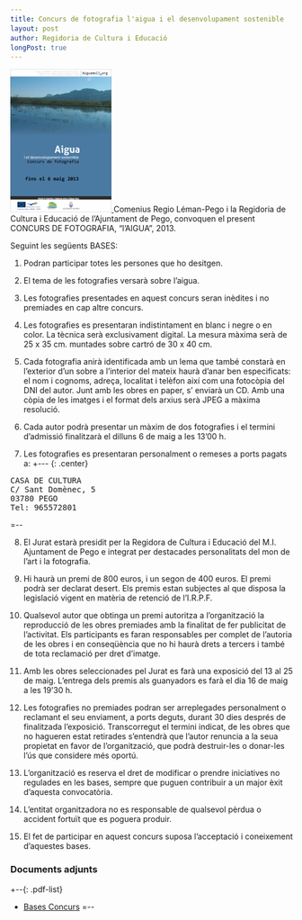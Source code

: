 ```yaml
---
title: Concurs de fotografia l'aigua i el desenvolupament sostenible
layout: post
author: Regidoria de Cultura i Educació
longPost: true
---
```

<a class="salone-image center" href="/images/news/20130328_ConcursFotografiaLAigua_big.jpg" title="Concurs de fotografia l'aigua">
    <img src="/images/news/20130328_ConcursFotografiaLAigua_small.jpg" alt="Concurs de fotografia l'aigua">
</a>
Comenius Regio Léman-Pego i la Regidoria de Cultura i Educació de l’Ajuntament de Pego, convoquen el  present CONCURS DE FOTOGRAFIA, “l’AIGUA”, 2013.

<!-- -**-END-**- -->
Seguint les següents BASES:

1. Podran participar totes les persones que  ho desitgen.

2. El tema de les fotografies versarà sobre l’aigua.

3. Les fotografies presentades en aquest concurs seran inèdites i no premiades en cap altre concurs.

4. Les fotografies es presentaran indistintament en blanc i negre o en color. La tècnica serà exclusivament digital.
La mesura màxima serà de 25 x 35 cm. muntades sobre cartró de 30 x 40 cm.

5. Cada fotografia anirà identificada amb un lema que també constarà en l’exterior d’un sobre a l’interior del mateix haurà d’anar ben especificats: el nom i cognoms, adreça, localitat i telèfon així com una fotocòpia del DNI del autor.
Junt amb les obres en paper, s’ enviarà un CD. Amb una còpia de les imatges i el format dels arxius serà JPEG a màxima resolució.

6. Cada autor podrà presentar un màxim de dos fotografies i el termini d’admissió
finalitzarà el dilluns 6 de maig a les 13’00 h.

7. Les fotografies es presentaran personalment o remeses a ports pagats a:
+--- {: .center}
<pre>
CASA DE CULTURA
C/ Sant Domènec, 5
03780 PEGO
Tel: 965572801
</pre>
=--

8. El Jurat estarà presidit per la Regidora de Cultura i Educació del M.I. Ajuntament de Pego e integrat per destacades personalitats del mon de l’art i la fotografia.

9. Hi haurà un premi de 800 euros, i un segon de 400 euros.
El premi podrà ser declarat desert. Els premis estan subjectes al que disposa la legislació vigent en matèria de retenció de l’I.R.P.F.

10. Qualsevol autor que obtinga un premi autoritza a l’organització la reproducció de les obres premiades amb la finalitat de fer publicitat de l’activitat. Els participants es faran responsables per complet de l’autoria de les obres i en conseqüència que no hi haurà drets a tercers i també de tota reclamació per dret d’imatge.

11. Amb les obres seleccionades pel Jurat es farà una exposició del 13 al 25 de maig. L’entrega dels premis als guanyadors es farà el dia 16 de maig a les 19’30 h.

12. Les fotografies no premiades podran ser arreplegades personalment o reclamant el seu enviament, a ports deguts, durant 30 dies després de finalitzada l’exposició. Transcorregut el termini indicat, de les obres que no hagueren estat retirades s’entendrà que l’autor renuncia a la seua propietat en favor de l’organització, que podrà destruir-les o donar-les l’ús que considere més oportú.

13. L’organització es reserva el dret de modificar o prendre iniciatives no regulades en les bases, sempre que puguen contribuir a un major èxit d’aquesta convocatòria.

14. L’entitat organitzadora no es responsable de qualsevol pèrdua o accident fortuït que es poguera produir.

15. El fet de participar en aquest concurs suposa l’acceptació  i coneixement d’aquestes bases.

### Documents adjunts
+--{: .pdf-list}
* [Bases Concurs](/pdf/news/20130328-ConcursFotografiaLAigua.pdf)
=--